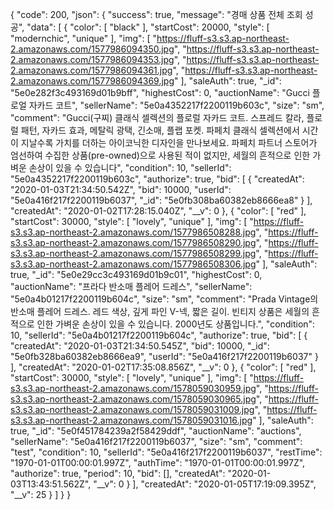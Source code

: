 {
    "code": 200,
    "json": {
        "success": true,
        "message": "경매 상품 전체 조회 성공",
        "data": [
            {
                "color": [
                    "black"
                ],
                "startCost": 20000,
                "style": [
                    "modernchic",
                    "unique"
                ],
                "img": [
                    "https://fluff-s3.s3.ap-northeast-2.amazonaws.com/1577986094350.jpg",
                    "https://fluff-s3.s3.ap-northeast-2.amazonaws.com/1577986094353.jpg",
                    "https://fluff-s3.s3.ap-northeast-2.amazonaws.com/1577986094361.jpg",
                    "https://fluff-s3.s3.ap-northeast-2.amazonaws.com/1577986094369.jpg"
                ],
                "saleAuth": true,
                "_id": "5e0e282f3c493169d01b9bff",
                "highestCost": 0,
                "auctionName": "Gucci 플로얼 자카드 코트",
                "sellerName": "5e0a4352217f2200119b603c",
                "size": "sm",
                "comment": "Gucci(구찌) 클래식 셀렉션의 플로럴 자카드 코트. 스프레드 칼라, 플로럴 패턴, 자카드 효과, 메탈릭 광택, 긴소매, 플랩 포켓. 파페치 클래식 셀렉션에서 시간이 지날수록 가치를 더하는 아이코닉한 디자인을 만나보세요. 파페치 파트너 스토어가 엄선하여 수집한 상품(pre-owned)으로 사용된 적이 없지만, 세월의 흔적으로 인한 가벼운 손상이 있을 수 있습니다",
                "condition": 10,
                "sellerId": "5e0a4352217f2200119b603c",
                "authorize": true,
                "bid": [
                    {
                        "createdAt": "2020-01-03T21:34:50.542Z",
                        "bid": 10000,
                        "userId": "5e0a416f217f2200119b6037",
                        "_id": "5e0fb308ba60382eb8666ea8"
                    }
                ],
                "createdAt": "2020-01-02T17:28:15.040Z",
                "__v": 0
            },
            {
                "color": [
                    "red"
                ],
                "startCost": 30000,
                "style": [
                    "lovely",
                    "unique"
                ],
                "img": [
                    "https://fluff-s3.s3.ap-northeast-2.amazonaws.com/1577986508288.jpg",
                    "https://fluff-s3.s3.ap-northeast-2.amazonaws.com/1577986508290.jpg",
                    "https://fluff-s3.s3.ap-northeast-2.amazonaws.com/1577986508299.jpg",
                    "https://fluff-s3.s3.ap-northeast-2.amazonaws.com/1577986508306.jpg"
                ],
                "saleAuth": true,
                "_id": "5e0e29cc3c493169d01b9c01",
                "highestCost": 0,
                "auctionName": "프라다 반소매 플레어 드레스",
                "sellerName": "5e0a4b01217f2200119b604c",
                "size": "sm",
                "comment": "Prada Vintage의 반소매 플레어 드레스. 레드 색상, 깊게 파인 V-넥, 짧은 길이. 빈티지 상품은 세월의 흔적으로 인한 가벼운 손상이 있을 수 있습니다. 2000년도 상품입니다.",
                "condition": 10,
                "sellerId": "5e0a4b01217f2200119b604c",
                "authorize": true,
                "bid": [
                    {
                        "createdAt": "2020-01-03T21:34:50.545Z",
                        "bid": 10000,
                        "_id": "5e0fb328ba60382eb8666ea9",
                        "userId": "5e0a416f217f2200119b6037"
                    }
                ],
                "createdAt": "2020-01-02T17:35:08.856Z",
                "__v": 0
            },
            {
                "color": [
                    "red"
                ],
                "startCost": 30000,
                "style": [
                    "lovely",
                    "unique"
                ],
                "img": [
                    "https://fluff-s3.s3.ap-northeast-2.amazonaws.com/1578059030959.jpg",
                    "https://fluff-s3.s3.ap-northeast-2.amazonaws.com/1578059030965.jpg",
                    "https://fluff-s3.s3.ap-northeast-2.amazonaws.com/1578059031009.jpg",
                    "https://fluff-s3.s3.ap-northeast-2.amazonaws.com/1578059031016.jpg"
                ],
                "saleAuth": true,
                "_id": "5e0f451784239a2f58429ddf",
                "auctionName": "auctions",
                "sellerName": "5e0a416f217f2200119b6037",
                "size": "sm",
                "comment": "test",
                "condition": 10,
                "sellerId": "5e0a416f217f2200119b6037",
                "restTime": "1970-01-01T00:00:01.997Z",
                "authTime": "1970-01-01T00:00:01.997Z",
                "authorize": true,
                "period": 10,
                "bid": [],
                "createdAt": "2020-01-03T13:43:51.562Z",
                "__v": 0
            }
                ],
                "createdAt": "2020-01-05T17:19:09.395Z",
                "__v": 25
            }
        ]
    }
}